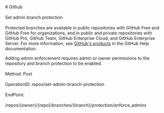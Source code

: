 <br>#     Github</br>
<br>Set admin branch protection</br>
<br>Protected branches are available in public repositories with GitHub Free and GitHub Free for organizations, and in public and private repositories with GitHub Pro, GitHub Team, GitHub Enterprise Cloud, and GitHub Enterprise Server. For more information, see [GitHub's products](https://help.github.com/github/getting-started-with-github/githubs-products) in the GitHub Help documentation.

Adding admin enforcement requires admin or owner permissions to the repository and branch protection to be enabled.</br>
<br>Method: Post</br>
<br>OperationID: repos/set-admin-branch-protection</br>
<br>EndPoint:</br>
<br>/repos/{owner}/{repo}/branches/{branch}/protection/enforce_admins</br>
